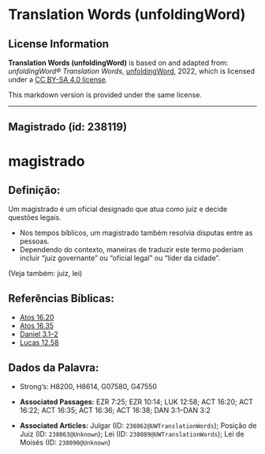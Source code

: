 # Translation Words (unfoldingWord)

## License Information

**Translation Words (unfoldingWord)** is based on and adapted from: _unfoldingWord® Translation Words_, [unfoldingWord](https://unfoldingword.org/utw), 2022, which is licensed under a [CC BY-SA 4.0 license](https://creativecommons.org/licenses/by-sa/4.0/legalcode.en).

This markdown version is provided under the same license.



--------------------------------

## Magistrado (id: 238119)

magistrado
==========

Definição:
----------

Um magistrado é um oficial designado que atua como juiz e decide questões legais.

* Nos tempos bíblicos, um magistrado também resolvia disputas entre as pessoas.
* Dependendo do contexto, maneiras de traduzir este termo poderiam incluir “juiz governante” ou “oficial legal” ou “líder da cidade”.

(Veja também: juiz, lei)

Referências Bíblicas:
---------------------

* [Atos 16\.20](https://ref.ly/Acts16:20)
* [Atos 16\.35](https://ref.ly/Acts16:35)
* [Daniel 3\.1–2](https://ref.ly/Dan3:1-Dan3:2)
* [Lucas 12\.58](https://ref.ly/Luke12:58)

Dados da Palavra:
-----------------

* Strong’s: H8200, H8614, G07580, G47550

* **Associated Passages:** EZR 7:25; EZR 10:14; LUK 12:58; ACT 16:20; ACT 16:22; ACT 16:35; ACT 16:36; ACT 16:38; DAN 3:1–DAN 3:2
* **Associated Articles:** Julgar (ID: `238062@UWTranslationWords`); Posição de Juiz (ID: `238063@Unknown`); Lei (ID: `238089@UWTranslationWords`); Lei de Moisés (ID: `238090@Unknown`)

